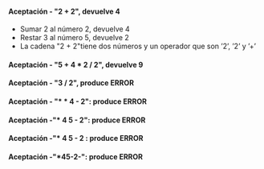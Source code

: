 #### Aceptación - "2 + 2", devuelve 4
- Sumar 2 al número 2, devuelve 4
- Restar 3 al número 5, devuelve 2
- La cadena "2 + 2"tiene dos números y un operador que son ’2’, ’2’ y ’+’
#### Aceptación - "5 + 4 * 2 / 2", devuelve 9
#### Aceptación - "3 / 2", produce ERROR
#### Aceptación - "* * 4 - 2": produce ERROR
#### Aceptación -"* 4 5 - 2": produce ERROR
#### Aceptación -"* 4 5 - 2 : produce ERROR
#### Aceptación -"*45-2-": produce ERROR